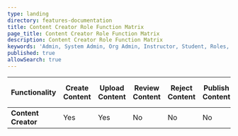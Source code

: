 ```yaml
---
type: landing
directory: features-documentation
title: Content Creator Role Function Matrix
page_title: Content Creator Role Function Matrix
description: Content Creator Role Function Matrix
keywords: 'Admin, System Admin, Org Admin, Instructor, Student, Roles, Permissions'
published: true
allowSearch: true
---
```


|  Functionality      | Create Content | Upload Content | Review Content | Reject Content | Publish Content | Delete Content | Update User Profile |
|---------------------|----------------|----------------|----------------|----------------|-----------------|----------------|---------------------|
| **Content Creator** |       Yes      |       Yes      |       No       |       No       |        No       |       Yes      |         Yes         |
